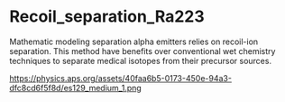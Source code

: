 # Recoil_separation_Ra223
Mathematic modeling separation alpha emitters relies on recoil-ion separation. 
This method have benefits over conventional wet chemistry techniques to separate medical isotopes from their precursor sources.

https://physics.aps.org/assets/40faa6b5-0173-450e-94a3-dfc8cd6f5f8d/es129_medium_1.png
